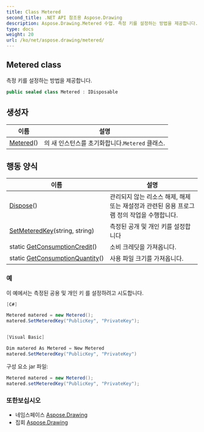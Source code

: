 ```yaml
---
title: Class Metered
second_title: .NET API 참조용 Aspose.Drawing
description: Aspose.Drawing.Metered 수업. 측정 키를 설정하는 방법을 제공합니다.
type: docs
weight: 20
url: /ko/net/aspose.drawing/metered/
---
```

## Metered class

측정 키를 설정하는 방법을 제공합니다.

```csharp
public sealed class Metered : IDisposable
```

## 생성자

| 이름 | 설명 |
| --- | --- |
| [Metered](metered/)() | 의 새 인스턴스를 초기화합니다.`Metered` 클래스. |

## 행동 양식

| 이름 | 설명 |
| --- | --- |
| [Dispose](../../aspose.drawing/metered/dispose/)() | 관리되지 않는 리소스 해제, 해제 또는 재설정과 관련된 응용 프로그램 정의 작업을 수행합니다. |
| [SetMeteredKey](../../aspose.drawing/metered/setmeteredkey/)(string, string) | 측정된 공개 및 개인 키를 설정합니다 |
| static [GetConsumptionCredit](../../aspose.drawing/metered/getconsumptioncredit/)() | 소비 크레딧을 가져옵니다. |
| static [GetConsumptionQuantity](../../aspose.drawing/metered/getconsumptionquantity/)() | 사용 파일 크기를 가져옵니다. |

### 예

이 예에서는 측정된 공용 및 개인 키 를 설정하려고 시도합니다.

```csharp
[C#]

Metered matered = new Metered();
matered.SetMeteredKey("PublicKey", "PrivateKey");


[Visual Basic]

Dim matered As Metered = New Metered
matered.SetMeteredKey("PublicKey", "PrivateKey")
```

구성 요소 jar 파일:

```csharp
Metered matered = new Metered();
matered.setMeteredKey("PublicKey", "PrivateKey");
```

### 또한보십시오

* 네임스페이스 [Aspose.Drawing](../../aspose.drawing/)
* 집회 [Aspose.Drawing](../../)


